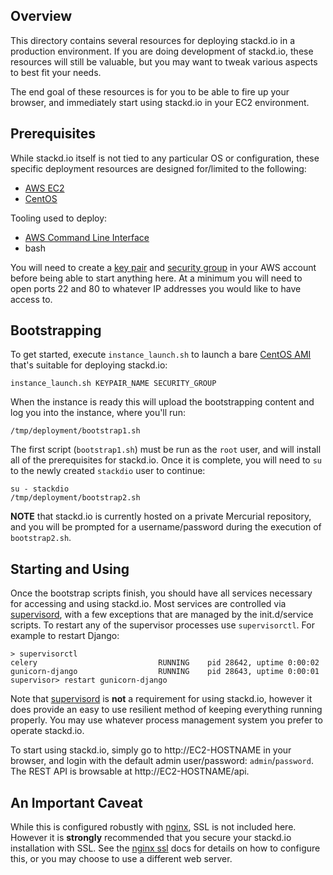 ## Overview
This directory contains several resources for deploying stackd.io in a
production environment.  If you are doing development of stackd.io, these
resources will still be valuable, but you may want to tweak various aspects to
best fit your needs.

The end goal of these resources is for you to be able to fire up your browser,
and immediately start using stackd.io in your EC2 environment.

## Prerequisites
While stackd.io itself is not tied to any particular OS or configuration, these
specific deployment resources are designed for/limited to the following:

- [AWS EC2][]
- [CentOS][]

Tooling used to deploy:

- [AWS Command Line Interface][]
- bash

You will need to create a [key pair][] and [security group][] in your AWS
account before being able to start anything here.  At a minimum you will need
to open ports 22 and 80 to whatever IP addresses you would like to have access
to.

## Bootstrapping
To get started, execute `instance_launch.sh` to launch a bare [CentOS AMI][]
that's suitable for deploying stackd.io:

    instance_launch.sh KEYPAIR_NAME SECURITY_GROUP

When the instance is ready this will upload the bootstrapping content and log
you into the instance, where you'll run:

    /tmp/deployment/bootstrap1.sh

The first script (`bootstrap1.sh`) must be run as the `root` user, and will
install all of the prerequisites for stackd.io.  Once it is complete, you will
need to `su` to the newly created `stackdio` user to continue:

    su - stackdio
    /tmp/deployment/bootstrap2.sh

**NOTE** that stackd.io is currently hosted on a private Mercurial repository,
and you will be prompted for a username/password during the execution of
`bootstrap2.sh`.  

## Starting and Using
Once the bootstrap scripts finish, you should have all services necessary for
accessing and using stackd.io.  Most services are controlled via
[supervisord][], with a few exceptions that are managed by the init.d/service
scripts.  To restart any of the supervisor processes use `supervisorctl`. For
example to restart Django:

    > supervisorctl
    celery                           RUNNING    pid 28642, uptime 0:00:02
    gunicorn-django                  RUNNING    pid 28643, uptime 0:00:01
    supervisor> restart gunicorn-django


Note that [supervisord][] is **not** a requirement for using stackd.io, however
it does provide an easy to use resilient method of keeping everything running
properly.  You may use whatever process management system you prefer to operate
stackd.io.

To start using stackd.io, simply go to http://EC2-HOSTNAME in your browser, and
login with the default admin user/password: `admin`/`password`.  The REST API
is browsable at http://EC2-HOSTNAME/api.

## An Important Caveat
While this is configured robustly with [nginx][], SSL is not included here.
However it is **strongly** recommended that you secure your stackd.io installation
with SSL.  See the [nginx ssl][] docs for details on how to configure this, or
you may choose to use a different web server.

[AWS EC2]: http://aws.amazon.com
[CentOS]: https://www.centos.org
[AWS Command Line Interface]: http://aws.amazon.com/cli/
[key pair]: http://docs.aws.amazon.com/AWSEC2/latest/UserGuide/ec2-key-pairs.html
[security group]: http://docs.aws.amazon.com/AWSEC2/latest/UserGuide/using-network-security.html
[CentOS AMI]: https://aws.amazon.com/marketplace/pp/B00A6KUVBW/
[supervisord]: http://supervisord.org
[nginx]: http://nginx.org
[nginx ssl]: http://nginx.org/en/docs/http/ngx_http_ssl_module.html
